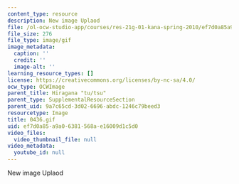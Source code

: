 ```yaml
---
content_type: resource
description: New image Uplaod
file: /ol-ocw-studio-app/courses/res-21g-01-kana-spring-2010/ef7d0a85a9a06381568ae16009d1c5d0_0436.gif
file_size: 276
file_type: image/gif
image_metadata:
  caption: ''
  credit: ''
  image-alt: ''
learning_resource_types: []
license: https://creativecommons.org/licenses/by-nc-sa/4.0/
ocw_type: OCWImage
parent_title: Hiragana "tu/tsu"
parent_type: SupplementalResourceSection
parent_uid: 9a7c65cd-3d02-6696-abdc-1246c79beed3
resourcetype: Image
title: 0436.gif
uid: ef7d0a85-a9a0-6381-568a-e16009d1c5d0
video_files:
  video_thumbnail_file: null
video_metadata:
  youtube_id: null
---
```

New image Uplaod